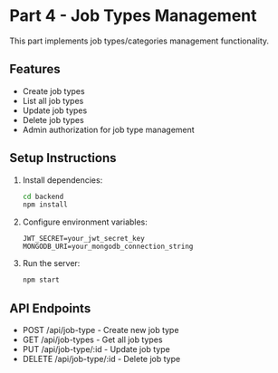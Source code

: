 # Part 4 - Job Types Management

This part implements job types/categories management functionality.

## Features

- Create job types
- List all job types
- Update job types
- Delete job types
- Admin authorization for job type management

## Setup Instructions

1. Install dependencies:
   ```bash
   cd backend
   npm install
   ```

2. Configure environment variables:
   ```
   JWT_SECRET=your_jwt_secret_key
   MONGODB_URI=your_mongodb_connection_string
   ```

3. Run the server:
   ```bash
   npm start
   ```

## API Endpoints

- POST /api/job-type - Create new job type
- GET /api/job-types - Get all job types
- PUT /api/job-type/:id - Update job type
- DELETE /api/job-type/:id - Delete job type 